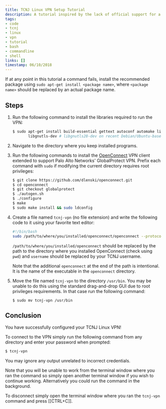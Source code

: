 ```yaml
---
title: TCNJ Linux VPN Setup Tutorial
description: A tutorial inspired by the lack of official support for a TCNJ Linux VPN.
tags:
- code
- tcnj
- linux
- vpn
- tutorial
- bash
- commandline
- shell
links: []
timestamp: 06/10/2018
---
```

If at any point in this tutorial a command fails, install the recommended package using `sudo apt-get install <package name>`, where `<package name>` should be replaced by an actual package name.

## Steps

1. Run the following command to install the libraries required to run the VPN:
   ```sh
   $ sudo apt-get install build-essential gettext autoconf automake libproxy-dev libxml2-dev libtool vpnc-scripts pkg-config \
          libgnutls-dev # libgnutls28-dev on recent Debian/Ubuntu-based distros
   ```

2. Navigate to the directory where you keep installed programs.

3. Run the following commands to install the [OpenConnect](https://github.com/dlenski/openconnect) VPN client extended to support Palo Alto Networks' GlobalProtect VPN. Prefix each command with `sudo` if modifying the current directory requires root privileges:
   ```sh
   $ git clone https://github.com/dlenski/openconnect.git
   $ cd openconnect
   $ git checkout globalprotect
   $ ./autogen.sh
   $ ./configure
   $ make
   $ sudo make install && sudo ldconfig
   ```

4. Create a file named `tcnj-vpn` (no file extension) and write the following code to it using your favorite text editor:
   ```bash
   #!/bin/bash
   sudo /path/to/where/you/installed/openconnect/openconnect --protocol=gp vpn-gw-ft.tcnj.edu --quiet --user=username
   ```
   `/path/to/where/you/installed/openconnect` should be replaced by the path to the directory where you installed OpenConnect (check using `pwd`) and `username` should be replaced by your TCNJ username.
   
   Note that the additional `openconnect` at the end of the path is intentional. It is the name of the executable in the `openconnect` directory.

5. Move the file named `tcnj-vpn` to the directory `/usr/bin`. You may be unable to do this using the standard drag-and-drop GUI due to root privileges requirements. In that case run the following command:
   ```shell
   $ sudo mv tcnj-vpn /usr/bin
   ```

## Conclusion

You have successfully configured your TCNJ Linux VPN!

To connect to the VPN simply run the following command from any directory and enter your password when prompted:

```sh
$ tcnj-vpn
```

You may ignore any output unrelated to incorrect credentials.

Note that you will be unable to work from the terminal window where you ran the command so simply open another terminal window if you wish to continue working. Alternatively you could run the command in the background.

To disconnect simply open the terminal window where you ran the `tcnj-vpn` command and press [[CTRL+C]].
